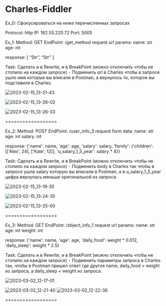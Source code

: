 # Charles-Fiddler

Ex_0: Сфокусироваться на ниже перечисленных запросах

Protocol: http
IP: 162.55.220.72
Port: 5005


Ex_1: 
Method: GET
EndPoint: /get_method
request url params: 
 name: str
 age: int

response: 
[
    “Str”,
    “Str”
]

Task:
Сделать и в Rewrite, и в BreakPoint (можно отключить чтобы не стопило на каждом запросе)
 ⁃ Подменить url в Charles чтобы в запросе ушло имя которые вы вписали в Postman, а вернулось то, которое вы подставили в Charles.
 
 ![2023-02-15_13-21-43](https://user-images.githubusercontent.com/106372044/222354367-a60eff08-7673-4609-9f2f-79c9fd0da1b7.png)

 ![2023-02-15_13-26-02](https://user-images.githubusercontent.com/106372044/222354426-dbc1c06e-e1f8-4d11-a273-5a29b2005066.png)

 ![2023-02-15_13-26-33](https://user-images.githubusercontent.com/106372044/222354439-af1635e7-392c-483c-8f9a-772e709a1a47.png)


==================


Ex_2:
Method: POST
EndPoint: /user_info_3
request form data: 
 name: str
 age: int
 salary: int

response: 
{'name': name,
          'age': age,
          'salary': salary,
          'family': {'children': [['Alex', 24], ['Kate', 12]],
                     'u_salary_1_5_year': salary * 4}}

Task:
Сделать и в Rewrite, и в BreakPoint (можно отключить чтобы не стопило на каждом запросе)
 ⁃ Подменить body в Charles так чтобы в запросе ушла salary которую вы вписали в Postman, а в u_salary_1_5_year цифра вернулась меньше оригинальной из запроса.
 
 ![2023-02-15_13-19-35](https://user-images.githubusercontent.com/106372044/222354566-4b26a799-ed7b-49ad-ace2-1b70b64321ff.png)

 ![2023-02-15_13-24-35](https://user-images.githubusercontent.com/106372044/222354631-2c3eadec-0c49-4edc-a12c-bd79e1d34159.png)

 ![2023-02-15_13-25-00](https://user-images.githubusercontent.com/106372044/222354652-cfb18f5b-4193-42d4-b48b-de8d8038ac6d.png)

 
==================

Ex_3:
Method: GET
EndPoint: /object_info_1
request url params: 
 name: str
 age: int
 weight: int

response: 
{'name': name,
          'age': age,
          'daily_food': weight * 0.012,
          'daily_sleep': weight * 2.5}

Task:
Сделать и в Rewrite, и в BreakPoint (можно отключить чтобы не стопило на каждом запросе)
 ⁃ Подменить параметры запроса в Charles так, чтобы в Postman пришел ответ где другое name, daily_food > weight из запроса, а daily_sleep < weight из запроса.
 
 ![2023-03-02_12-17-01](https://user-images.githubusercontent.com/106372044/222358059-fd0a96f4-593c-4a76-9ac7-4afe553f7be1.png)

 ![2023-03-02_12-21-40](https://user-images.githubusercontent.com/106372044/222359118-7b08901e-7032-4fd0-bd1e-c452f51f0c72.png)
![2023-03-02_12-22-36](https://user-images.githubusercontent.com/106372044/222359122-2ebb530c-661d-4960-8326-757ec2e04ffe.png)


==================

